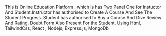 This is Online Education Platform . which is has Two Panel One for Instuctor And Student.Instructor has authorised to Create A Course And See The Student Progress. Student has authorised to Buy a Course And Give Review And Rating. Doubt Form Also Present For the Student. Using Html, TailwindCss, React , Nodejs, Express.js, MongoDb
